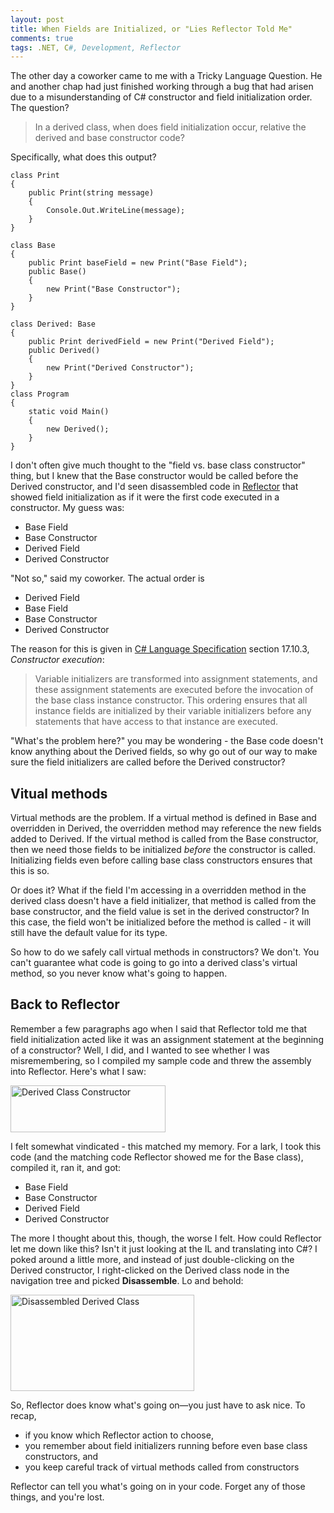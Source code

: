 ```yaml
---
layout: post
title: When Fields are Initialized, or "Lies Reflector Told Me"
comments: true
tags: .NET, C#, Development, Reflector
---
```

<p>The other day a coworker came to me with a Tricky Language Question. He and another chap had just finished working through a bug that had arisen due to a misunderstanding of C# constructor and field initialization order. The question?</p>

>In a derived class, when does field initialization occur, relative the derived and base constructor code?

<p>Specifically, what does this output?</p>

<pre><code class="csharp">class Print
{
    public Print(string message)
    {
        Console.Out.WriteLine(message);
    }
}

class Base
{
    public Print baseField = new Print(&quot;Base Field&quot;);
    public Base()
    {
        new Print(&quot;Base Constructor&quot;);
    }
}

class Derived: Base
{
    public Print derivedField = new Print(&quot;Derived Field&quot;);
    public Derived()
    {
        new Print(&quot;Derived Constructor&quot;);
    }
}
class Program
{
    static void Main()
    {
        new Derived();
    }
}
</code></pre>

<p>I don't often give much thought to the "field vs. base class constructor" thing, but I knew that the Base constructor would be called before the Derived constructor, and I'd seen disassembled code in <a href="http://www.red-gate.com/products/reflector/">Reflector</a> that showed field initialization as if it were the first code executed in a  constructor. My guess was:</p>
<ul>
<li>Base Field</li>
<li>Base Constructor</li>
<li>Derived Field</li>
<li>Derived Constructor</li>
</ul>

<p>"Not so," said my coworker. The actual order is</p>
<ul>
<li>Derived Field</li>
<li>Base Field</li>
<li>Base Constructor</li>
<li>Derived Constructor</li>
</ul>

<p>The reason for this is given in <a href="http://www.ecma-international.org/publications/standards/Ecma-334.htm">C# Language Specification</a> section 17.10.3, <i>Constructor execution</i>:</p>

>Variable initializers are transformed into assignment statements, and these assignment statements are executed before the invocation of the base class instance constructor. This ordering ensures that all instance fields are initialized by their variable initializers before any statements that have access to that instance are executed.

<p>"What's the problem here?" you may be wondering - the Base code doesn't know anything about the Derived fields, so why go out of our way to make sure the field initializers are called before the Derived constructor?</p>
<h2>Vitual methods</h2>
<p>Virtual methods are the problem. If a virtual method is defined in Base and overridden in Derived, the overridden method may reference the new fields added to Derived. If the virtual method is called from the Base constructor, then we need those fields to be initialized <i>before</i> the constructor is called. Initializing fields even before calling base class constructors ensures that this is so.</p>

<p>Or does it? What if the field I'm accessing in a overridden method in the derived class doesn't have a field initializer, that method is called from the base constructor, and the field value is set in the derived constructor? In this case, the field won't be initialized before the method is called - it will still have the default value for its type.</p>

<p>So how to do we safely call virtual methods in constructors? We don't. You can't guarantee what code is going to go into a derived class's virtual method, so you never know what's going to happen.</p>

<h2>Back to Reflector</h2>
<p>Remember a few paragraphs ago when I said that Reflector told me that field initialization acted like it was an assignment statement at the beginning of a constructor? Well, I did, and I wanted to see whether I was misremembering, so I compiled my sample code and threw the assembly into Reflector. Here's what I saw:</p>

<a href="{static}/images/derived_class_constructor.png"><img src="{static}/images/derived_class_constructor.png" alt="Derived Class Constructor" title="Derived Class Constructor" width="248" height="75" class="size-full wp-image-440" /></a>

<p>I felt somewhat vindicated - this matched my memory. For a lark, I took this code (and the matching code Reflector showed me for the Base class), compiled it, ran it, and got:</p>
<ul>
<li>Base Field</li>
<li>Base Constructor</li>
<li>Derived Field</li>
<li>Derived Constructor</li>
</ul>

<p>The more I thought about this, though, the worse I felt. How could Reflector let me down like this? Isn't it just looking at the IL and translating into C#? I poked around a little more, and instead of just double-clicking on the Derived constructor, I right-clicked on the Derived class node in the navigation tree and picked <b>Disassemble</b>. Lo and behold:</p>

<a href="{static}/images/derived_class_whole.png"><img src="{static}/images/derived_class_whole.png" alt="Disassembled Derived Class" title="Disassembled Derived Class" width="294" height="154" class="size-full wp-image-441" /></a>

So, Reflector does know what's going on&mdash;you just have to ask nice. To recap,

* if you know which Reflector action to choose,
* you remember about field initializers running before even base class constructors, and
* you keep careful track of virtual methods called from constructors

Reflector can tell you what's going on in your code. Forget any of those things, and you're lost.
